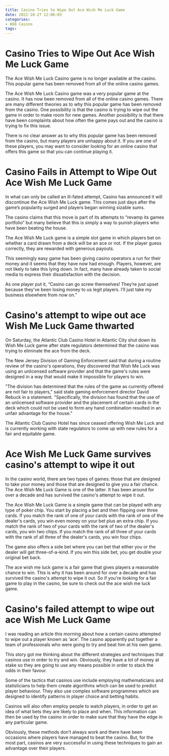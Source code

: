 ```yaml
---
title: Casino Tries to Wipe Out Ace Wish Me Luck Game
date: 2022-10-27 12:06:03
categories:
- 888 Casino
tags:
---
```



#  Casino Tries to Wipe Out Ace Wish Me Luck Game

The Ace Wish Me Luck Casino game is no longer available at the casino. This popular game has been removed from all of the online casino games.

The Ace Wish Me Luck Casino game was a very popular game at the casino. It has now been removed from all of the online casino games. There are many different theories as to why this popular game has been removed from the casino. One possibility is that the casino is trying to wipe out the game in order to make room for new games. Another possibility is that there have been complaints about how often the game pays out and the casino is trying to fix this issue.

There is no clear answer as to why this popular game has been removed from the casino, but many players are unhappy about it. If you are one of these players, you may want to consider looking for an online casino that offers this game so that you can continue playing it.

#  Casino Fails in Attempt to Wipe Out Ace Wish Me Luck Game 

In what can only be called an ill-fated attempt, Casino has announced it will discontinue the Ace Wish Me Luck game. This comes just days after the game’s popularity surged and players began winning sizable sums.

The casino claims that this move is part of its attempts to “revamp its games portfolio” but many believe that this is simply a way to punish players who have been beating the house.

The Ace Wish Me Luck game is a simple slot game in which players bet on whether a card drawn from a deck will be an ace or not. If the player guess correctly, they are rewarded with generous payouts.

This seemingly easy game has been giving casino operators a run for their money and it seems that they have now had enough. Players, however, are not likely to take this lying down. In fact, many have already taken to social media to express their dissatisfaction with the decision.

As one player put it, “Casino can go screw themselves! They’re just upset because they’ve been losing money to us legit players. I’ll just take my business elsewhere from now on.”

#  Casino's attempt to wipe out ace Wish Me Luck Game thwarted 

On Saturday, the Atlantic Club Casino Hotel in Atlantic City shut down its Wish Me Luck game after state regulators determined that the casino was trying to eliminate the ace from the deck.

The New Jersey Division of Gaming Enforcement said that during a routine review of the casino's operations, they discovered that Wish Me Luck was using an unlicensed software provider and that the game's rules were designed in a way that would make it impossible for players to win.

"The division has determined that the rules of the game as currently offered are not fair to players," said state gaming enforcement director David Rebuck in a statement. "Specifically, the division has found that the use of an unlicensed software provider and the placement of certain cards in the deck which could not be used to form any hand combination resulted in an unfair advantage for the house."

The Atlantic Club Casino Hotel has since ceased offering Wish Me Luck and is currently working with state regulators to come up with new rules for a fair and equitable game.

#  Ace Wish Me Luck Game survives casino's attempt to wipe it out 

In the casino world, there are two types of games: those that are designed to take your money and those that are designed to give you a fair chance. The Ace Wish Me Luck Game is one of the latter. It has been around for over a decade and has survived the casino's attempt to wipe it out.

The Ace Wish Me Luck Game is a simple game that can be played with any type of poker chip. You start by placing a bet and then flipping over three cards. If you match the rank of one of your cards with the rank of one of the dealer's cards, you win even money on your bet plus an extra chip. If you match the rank of two of your cards with the rank of two of the dealer's cards, you win two chips. If you match the rank of all three of your cards with the rank of all three of the dealer's cards, you win four chips.

The game also offers a side bet where you can bet that either you or the dealer will get three-of-a-kind. If you win this side bet, you get double your original bet back.

The ace wish me luck game is a fair game that gives players a reasonable chance to win. This is why it has been around for over a decade and has survived the casino's attempt to wipe it out. So if you're looking for a fair game to play in the casino, be sure to check out the ace wish me luck game.

#  Casino's failed attempt to wipe out ace Wish Me Luck Game

I was reading an article this morning about how a certain casino attempted to wipe out a player known as ‘ace’. The casino apparently put together a team of professionals who were going to try and beat him at his own game.

This story got me thinking about the different strategies and techniques that casinos use in order to try and win. Obviously, they have a lot of money at stake so they are going to use any means possible in order to stack the odds in their favour.

Some of the tactics that casinos use include employing mathematicians and statisticians to help them create algorithms which can be used to predict player behaviour. They also use complex software programmes which are designed to identify patterns in player choice and betting habits.

Casinos will also often employ people to watch players, in order to get an idea of what bets they are likely to place and when. This information can then be used by the casino in order to make sure that they have the edge in any particular game.

Obviously, these methods don’t always work and there have been occasions where players have managed to beat the casino. But, for the most part, casinos are very successful in using these techniques to gain an advantage over their players.